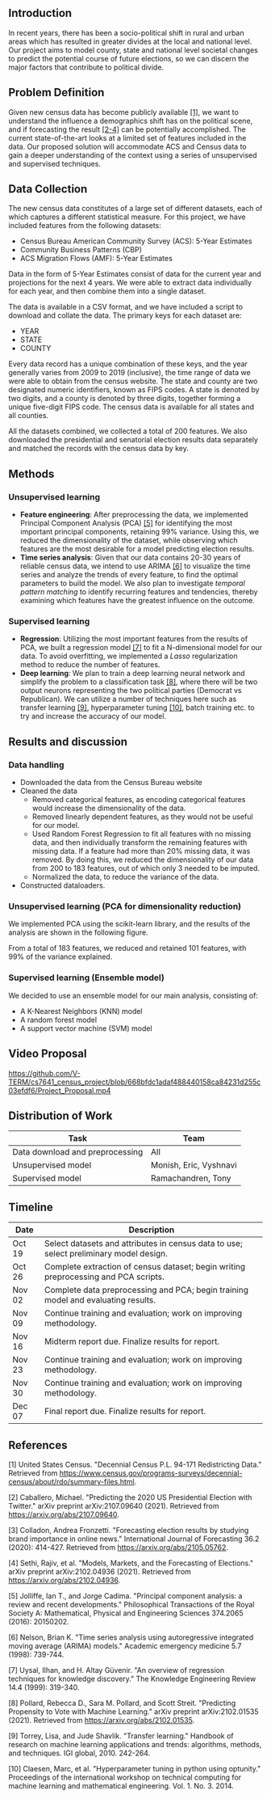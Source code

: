 ## Introduction

In recent years, there has been a socio-political shift in rural and urban areas which has resulted in greater divides at the local and national level. Our project aims to model county, state and national level societal changes to predict the potential course of future elections, so we can discern the major factors that contribute to political divide.

## Problem Definition

Given new census data has become publicly available [[1]](https://www.census.gov/programs-surveys/decennial-census/about/rdo/summary-files.html?fbclid=IwAR0jbjLLCO3PeyQxeD01TJPXtcY37r1n_hvP1jYTUU5_3TBF7ipo6oxzGrY), we want to understand the influence a demographics shift has on the political scene, and if forecasting the result [[2-4]](#4) can be potentially accomplished. The current state-of-the-art looks at a limited set of features included in the data. Our proposed solution will accommodate ACS and Census data to gain a deeper understanding of the context using a series of unsupervised and supervised techniques.

## Data Collection
The new census data constitutes of a large set of different datasets, each of which captures a different statistical measure. For this project, we have included features from the following datasets:
- Census Bureau American Community Survey (ACS): 5-Year Estimates
- Community Business Patterns (CBP)
- ACS Migration Flows (AMF): 5-Year Estimates

Data in the form of 5-Year Estimates consist of data for the current year and projections for the next 4 years. We were able to extract data individually for each year, and then combine them into a single dataset.

The data is available in a CSV format, and we have included a script to download and collate the data. The primary keys for each dataset are:
- YEAR
- STATE
- COUNTY

Every data record has a unique combination of these keys, and the year generally varies from 2009 to 2019 (inclusive), the time range of data we were able to obtain from the census website. The state and county are two designated numeric identifiers, known as FIPS codes. A state is denoted by two digits, and a county is denoted by three digits, together forming a unique five-digit FIPS code. The census data is available for all states and all counties.

All the datasets combined, we collected a total of 200 features. We also downloaded the presidential and senatorial election results data separately and matched the records with the census data by key.

## Methods

### Unsupervised learning

- **Feature engineering**: After preprocessing the data, we implemented Principal Component Analysis (PCA) [[5]](#5) for identifying the most important principal components, retaining 99% variance. Using this, we reduced the dimensionality of the dataset, while observing which features are the most desirable for a model predicting election results.
- **Time series analysis**: Given that our data contains 20-30 years of reliable census data, we intend to use ARIMA [[6]](#6) to visualize the time series and analyze the trends of every feature, to find the optimal parameters to build the model. We also plan to investigate _temporal pattern matching_ to identify recurring features and tendencies, thereby examining which features have the greatest influence on the outcome.

### Supervised learning

- **Regression**: Utilizing the most important features from the results of PCA, we built a regression model [[7]](#7) to fit a N-dimensional model for our data. To avoid overfitting, we implemented a _Lasso_ regularization method to reduce the number of features.
- **Deep learning**: We plan to train a deep learning neural network and simplify the problem to a classification task [[8]](#8), where there will be two output neurons representing the two political parties (Democrat vs Republican). We can utilize a number of techniques here such as transfer learning [[9]](#9), hyperparameter tuning [[10]](#10), batch training etc. to try and increase the accuracy of our model.

## Results and discussion

### Data handling

- Downloaded the data from the Census Bureau website
- Cleaned the data
  - Removed categorical features, as encoding categorical features would increase the dimensionality of the data.
  - Removed linearly dependent features, as they would not be useful for our model.
  - Used Random Forest Regression to fit all features with no missing data, and then individually transform the remaining features with missing data. If a feature had more than 20% missing data, it was removed. By doing this, we reduced the dimensionality of our data from 200 to 183 features, out of which only 3 needed to be imputed.
  - Normalized the data, to reduce the variance of the data.
- Constructed dataloaders.

### Unsupervised learning (PCA for dimensionality reduction)

We implemented PCA using the scikit-learn library, and the results of the analysis are shown in the following figure.

From a total of 183 features, we reduced and retained 101 features, with 99% of the variance explained.

### Supervised learning (Ensemble model)

We decided to use an ensemble model for our main analysis, consisting of:
- A K-Nearest Neighbors (KNN) model
- A random forest model
- A support vector machine (SVM) model


## Video Proposal

https://github.com/V-TERM/cs7641_census_project/blob/668bfdc1adaf488440158ca84231d255c03efdf6/Project_Proposal.mp4

## Distribution of Work

| Task | Team |
|------|------|
| Data download and preprocessing | All |
| Unsupervised model | Monish, Eric, Vyshnavi |
| Supervised model | Ramachandren, Tony |

## Timeline

| Date | Description |
|------|-------------|
| Oct 19 | Select datasets and attributes in census data to use; select preliminary model design. |
| Oct 26 | Complete extraction of census dataset; begin writing preprocessing and PCA scripts. |
| Nov 02 | Complete data preprocessing and PCA; begin training model and evaluating results. |
| Nov 09 | Continue training and evaluation; work on improving methodology. |
| Nov 16 | Midterm report due. Finalize results for report. |
| Nov 23 | Continue training and evaluation; work on improving methodology. |
| Nov 30 | Continue training and evaluation; work on improving methodology. |
| Dec 07 | Final report due. Finalize results for report. |
          
## References
<a id="1">[1]</a> United States Census. "Decennial Census P.L. 94-171 Redistricting Data." Retrieved from https://www.census.gov/programs-surveys/decennial-census/about/rdo/summary-files.html.

<a id="2">[2]</a> 
Caballero, Michael. "Predicting the 2020 US Presidential Election with Twitter." arXiv preprint arXiv:2107.09640 (2021). Retrieved from https://arxiv.org/abs/2107.09640.

<a id="3">[3]</a>
Colladon, Andrea Fronzetti. "Forecasting election results by studying brand importance in online news." International Journal of Forecasting 36.2 (2020): 414-427. Retrieved from https://arxiv.org/abs/2105.05762.

<a id="4">[4]</a>
Sethi, Rajiv, et al. "Models, Markets, and the Forecasting of Elections." arXiv preprint arXiv:2102.04936 (2021). Retrieved from https://arxiv.org/abs/2102.04936.

<a id="5">[5]</a>
Jolliffe, Ian T., and Jorge Cadima. "Principal component analysis: a review and recent developments." Philosophical Transactions of the Royal Society A: Mathematical, Physical and Engineering Sciences 374.2065 (2016): 20150202.

<a id="6">[6]</a>
Nelson, Brian K. "Time series analysis using autoregressive integrated moving average (ARIMA) models." Academic emergency medicine 5.7 (1998): 739-744.

<a id="7">[7]</a>
Uysal, Ilhan, and H. Altay Güvenir. "An overview of regression techniques for knowledge discovery." The Knowledge Engineering Review 14.4 (1999): 319-340.

<a id="8">[8]</a>
Pollard, Rebecca D., Sara M. Pollard, and Scott Streit. "Predicting Propensity to Vote with Machine Learning." arXiv preprint arXiv:2102.01535 (2021). Retrieved from https://arxiv.org/abs/2102.01535.

<a id="9">[9]</a>
Torrey, Lisa, and Jude Shavlik. "Transfer learning." Handbook of research on machine learning applications and trends: algorithms, methods, and techniques. IGI global, 2010. 242-264.

<a id="10">[10]</a>
Claesen, Marc, et al. "Hyperparameter tuning in python using optunity." Proceedings of the international workshop on technical computing for machine learning and mathematical engineering. Vol. 1. No. 3. 2014.

